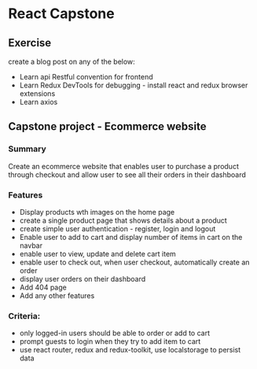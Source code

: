 # React Capstone

## Exercise
create a blog post on any of the below: 

- Learn api Restful convention for frontend
- Learn Redux DevTools for debugging - install react and redux browser extensions
- Learn axios

## Capstone project -  Ecommerce website
### Summary
Create an ecommerce website that enables user to purchase a product through checkout and allow user to see all their orders in their dashboard

### Features
- Display products wth images on the home page
- create a single product page that shows details about a product
- create simple user authentication - register, login and logout
- Enable user to add to cart and display number of items in cart on the navbar
- enable user to view, update and delete cart item
- enable user to check out, when user checkout, automatically create an order 
- display user orders on their dashboard
- Add 404 page
- Add any other features

### Criteria:
- only logged-in users should be able to order or add to cart
- prompt guests to login when they try to add item to cart
- use react router, redux and redux-toolkit, use localstorage to persist data
